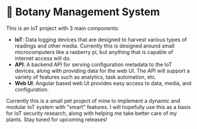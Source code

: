 # 🌱 Botany Management System

This is an IoT project with 3 main components:
- **IoT**: Data logging devices that are designed to harvest various types of readings and other media. Currently this is designed around small microcomputers like a rasberry pi, but anything that is capable of internet access will do. 
- **API**: A backend API for serving configuration metadata to the IoT devices, along with providing data for the web UI. The API will support a variety of features such as analytics, task automation, etc. 
- **Web UI**: Angular based web UI provides easy access to data, media, and configuration. 

Currently this is a small pet project of mine to implement a dynamic and modular IoT system with "smart" features. I will hopefully use this as a basis for IoT security research, along with helping me take better care of my plants. Stay tuned for upcoming releases!